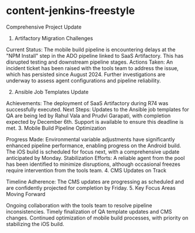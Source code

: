 # content-jenkins-freestyle
Comprehensive Project Update
1. Artifactory Migration Challenges

Current Status: The mobile build pipeline is encountering delays at the "NPM Install" step in the ADO pipeline linked to SaaS Artifactory. This has disrupted testing and downstream pipeline stages.
Actions Taken: An incident ticket has been raised with the tools team to address the issue, which has persisted since August 2024. Further investigations are underway to assess agent configurations and pipeline reliability.

2. Ansible Job Templates Update

Achievements: The deployment of SaaS Artifactory during R74 was successfully executed.
Next Steps: Updates to the Ansible job templates for QA are being led by Rahul Vala and Prudvi Garapati, with completion expected by December 6th. Support is available to ensure this deadline is met.
3. Mobile Build Pipeline Optimization

Progress Made: Environmental variable adjustments have significantly enhanced pipeline performance, enabling progress on the Android build. The iOS build is scheduled for focus next, with a comprehensive update anticipated by Monday.
Stabilization Efforts: A reliable agent from the pool has been identified to minimize disruptions, although occasional freezes require intervention from the tools team.
4. CMS Updates on Track

Timeline Adherence: The CMS updates are progressing as scheduled and are confidently projected for completion by Friday.
5. Key Focus Areas Moving Forward

Ongoing collaboration with the tools team to resolve pipeline inconsistencies.
Timely finalization of QA template updates and CMS changes.
Continued optimization of mobile build processes, with priority on stabilizing the iOS build.
